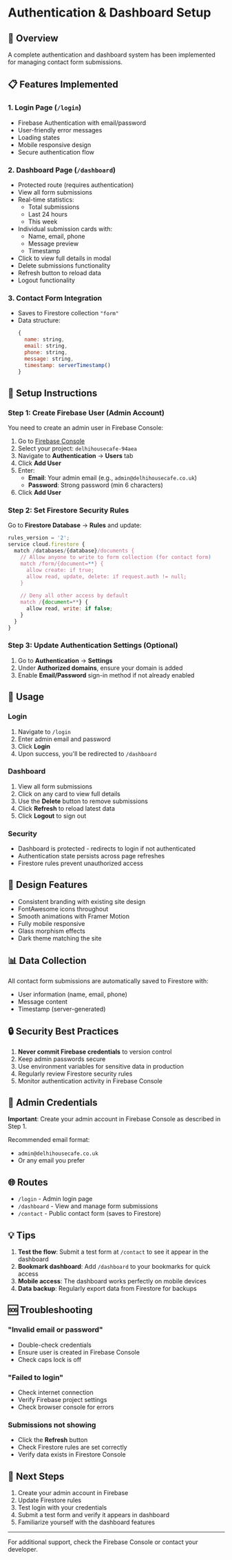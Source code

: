 # Authentication & Dashboard Setup

## 🔐 Overview

A complete authentication and dashboard system has been implemented for managing contact form submissions.

## 📋 Features Implemented

### 1. **Login Page** (`/login`)
- Firebase Authentication with email/password
- User-friendly error messages
- Loading states
- Mobile responsive design
- Secure authentication flow

### 2. **Dashboard Page** (`/dashboard`)
- Protected route (requires authentication)
- View all form submissions
- Real-time statistics:
  - Total submissions
  - Last 24 hours
  - This week
- Individual submission cards with:
  - Name, email, phone
  - Message preview
  - Timestamp
- Click to view full details in modal
- Delete submissions functionality
- Refresh button to reload data
- Logout functionality

### 3. **Contact Form Integration**
- Saves to Firestore collection `"form"`
- Data structure:
  ```javascript
  {
    name: string,
    email: string,
    phone: string,
    message: string,
    timestamp: serverTimestamp()
  }
  ```

## 🚀 Setup Instructions

### Step 1: Create Firebase User (Admin Account)

You need to create an admin user in Firebase Console:

1. Go to [Firebase Console](https://console.firebase.google.com/)
2. Select your project: `delhihousecafe-94aea`
3. Navigate to **Authentication** → **Users** tab
4. Click **Add User**
5. Enter:
   - **Email**: Your admin email (e.g., `admin@delhihousecafe.co.uk`)
   - **Password**: Strong password (min 6 characters)
6. Click **Add User**

### Step 2: Set Firestore Security Rules

Go to **Firestore Database** → **Rules** and update:

```javascript
rules_version = '2';
service cloud.firestore {
  match /databases/{database}/documents {
    // Allow anyone to write to form collection (for contact form)
    match /form/{document=**} {
      allow create: if true;
      allow read, update, delete: if request.auth != null;
    }
    
    // Deny all other access by default
    match /{document=**} {
      allow read, write: if false;
    }
  }
}
```

### Step 3: Update Authentication Settings (Optional)

1. Go to **Authentication** → **Settings**
2. Under **Authorized domains**, ensure your domain is added
3. Enable **Email/Password** sign-in method if not already enabled

## 📱 Usage

### Login
1. Navigate to `/login`
2. Enter admin email and password
3. Click **Login**
4. Upon success, you'll be redirected to `/dashboard`

### Dashboard
1. View all form submissions
2. Click on any card to view full details
3. Use the **Delete** button to remove submissions
4. Click **Refresh** to reload latest data
5. Click **Logout** to sign out

### Security
- Dashboard is protected - redirects to login if not authenticated
- Authentication state persists across page refreshes
- Firestore rules prevent unauthorized access

## 🎨 Design Features

- Consistent branding with existing site design
- FontAwesome icons throughout
- Smooth animations with Framer Motion
- Fully mobile responsive
- Glass morphism effects
- Dark theme matching the site

## 📊 Data Collection

All contact form submissions are automatically saved to Firestore with:
- User information (name, email, phone)
- Message content
- Timestamp (server-generated)

## 🔒 Security Best Practices

1. **Never commit Firebase credentials** to version control
2. Keep admin passwords secure
3. Use environment variables for sensitive data in production
4. Regularly review Firestore security rules
5. Monitor authentication activity in Firebase Console

## 📝 Admin Credentials

**Important**: Create your admin account in Firebase Console as described in Step 1.

Recommended email format:
- `admin@delhihousecafe.co.uk`
- Or any email you prefer

## 🌐 Routes

- `/login` - Admin login page
- `/dashboard` - View and manage form submissions
- `/contact` - Public contact form (saves to Firestore)

## 💡 Tips

1. **Test the flow**: Submit a test form at `/contact` to see it appear in the dashboard
2. **Bookmark dashboard**: Add `/dashboard` to your bookmarks for quick access
3. **Mobile access**: The dashboard works perfectly on mobile devices
4. **Data backup**: Regularly export data from Firestore for backups

## 🆘 Troubleshooting

### "Invalid email or password"
- Double-check credentials
- Ensure user is created in Firebase Console
- Check caps lock is off

### "Failed to login"
- Check internet connection
- Verify Firebase project settings
- Check browser console for errors

### Submissions not showing
- Click the **Refresh** button
- Check Firestore rules are set correctly
- Verify data exists in Firestore Console

## 🎯 Next Steps

1. Create your admin account in Firebase
2. Update Firestore rules
3. Test login with your credentials
4. Submit a test form and verify it appears in dashboard
5. Familiarize yourself with the dashboard features

---

For additional support, check the Firebase Console or contact your developer.

